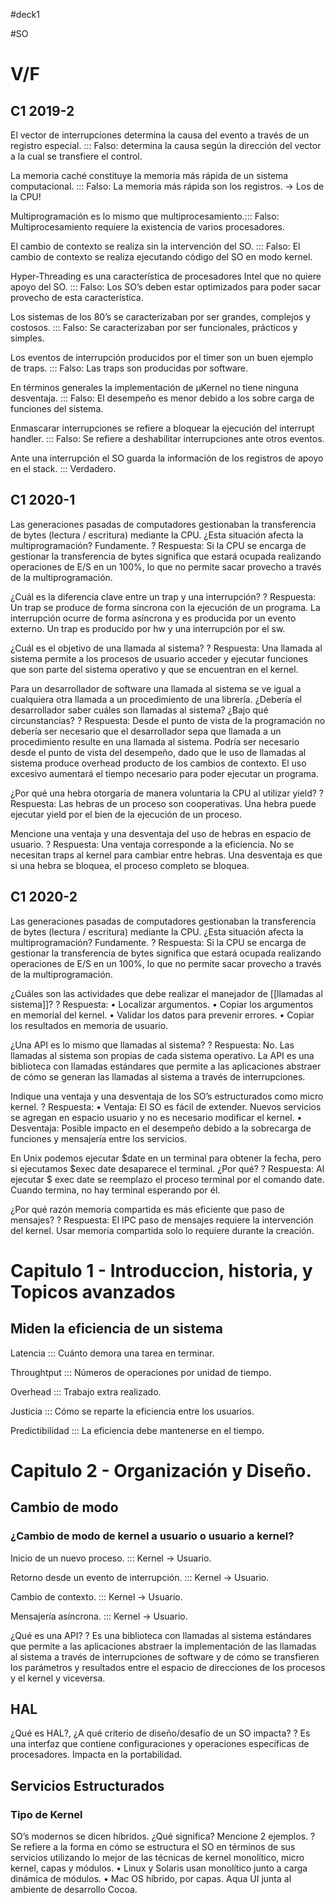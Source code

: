 #deck1

#SO 
# V/F

## C1 2019-2

El vector de interrupciones determina la causa del evento a través de un registro especial. ::: Falso: determina la causa según la dirección del vector a la cual se transfiere el control.
<!--SR:!2021-11-12,11,230!2021-11-29,24,261-->

La memoria caché constituye la memoria más rápida de un sistema computacional. ::: Falso: La memoria más rápida son los registros. -> Los de la CPU!
<!--SR:!2021-12-04,33,281!2021-12-15,40,281-->

Multiprogramación es lo mismo que multiprocesamiento.::: Falso: Multiprocesamiento requiere la existencia de varios procesadores.
<!--SR:!2021-11-24,23,281!2021-12-11,36,282-->

El cambio de contexto se realiza sin la intervención del SO. ::: Falso: El cambio de contexto se realiza ejecutando código del SO en modo kernel.
<!--SR:!2021-11-14,13,262-->

Hyper-Threading es una característica de procesadores Intel que no quiere apoyo del SO. ::: Falso: Los SO’s deben estar optimizados para poder sacar provecho de esta característica.
<!--SR:!2021-11-28,23,250!2021-11-03,2,242-->

Los sistemas de los 80’s se caracterizaban por ser grandes, complejos y costosos. ::: Falso: Se caracterizaban por ser funcionales, prácticos y simples.
<!--SR:!2021-11-06,1,182-->

Los eventos de interrupción producidos por el timer son un buen ejemplo de traps. ::: Falso: Las traps son producidas por software.
<!--SR:!2021-11-26,25,282-->

En términos generales la implementación de µKernel no tiene ninguna desventaja. ::: Falso: El desempeño es menor debido a los sobre carga de funciones del sistema.
<!--SR:!2021-11-16,15,250!2021-11-23,18,262-->

Enmascarar interrupciones se refiere a bloquear la ejecución del interrupt handler. ::: Falso: Se refiere a deshabilitar interrupciones ante otros eventos.
<!--SR:!2021-11-19,14,210!2021-11-03,2,242-->

Ante una interrupción el SO guarda la información de los registros de apoyo en el stack. ::: Verdadero.
<!--SR:!2021-11-08,3,230!2021-11-25,24,282-->


## C1 2020-1

Las generaciones pasadas de computadores gestionaban la transferencia de bytes (lectura / escritura) mediante la CPU. ¿Esta situación afecta la multiprogramación? Fundamente.
?
Respuesta: Si la CPU se encarga de gestionar la transferencia de bytes significa que estará ocupada realizando operaciones de E/S en un 100%, lo que no permite sacar provecho a través de la multiprogramación.

<!--SR:!2021-11-12,7,238!2021-11-03,2,238-->

<!--SR:!2021-11-03,2,242!2021-10-28,3,262-->

¿Cuál es la diferencia clave entre un trap y una interrupción?
?
Respuesta: Un trap se produce de forma síncrona con la ejecución de un programa. La interrupción ocurre de forma asíncrona y es producida por un evento externo. Un trap es producido por hw y una interrupción por el sw.
<!--SR:!2021-11-10,9,242-->

¿Cuál es el objetivo de una llamada al sistema?
?
Respuesta: Una llamada al sistema permite a los procesos de usuario acceder y ejecutar funciones que son parte del sistema operativo y que se encuentran en el kernel.
<!--SR:!2021-11-08,7,222-->

Para un desarrollador de software una llamada al sistema se ve igual a cualquiera otra llamada a un procedimiento de una librería. ¿Debería el desarrollador saber cuáles son llamadas al sistema? ¿Bajo qué circunstancias?
?
Respuesta: Desde el punto de vista de la programación no debería ser necesario que el desarrollador sepa que llamada a un procedimiento resulte en una llamada al sistema. Podría ser necesario desde el punto de vista del desempeño, dado que le uso de llamadas al sistema produce overhead producto de los cambios de contexto. El uso excesivo aumentará el tiempo necesario para poder ejecutar un programa.
<!--SR:!2021-11-06,1,182-->

¿Por qué una hebra otorgaría de manera voluntaria la CPU al utilizar yield?
?
Respuesta: Las hebras de un proceso son cooperativas. Una hebra puede ejecutar yield por el bien de la ejecución de un proceso.
<!--SR:!2021-11-09,4,202-->

Mencione una ventaja y una desventaja del uso de hebras en espacio de usuario.
?
Respuesta: Una ventaja corresponde a la eficiencia. No se necesitan traps al kernel para cambiar entre hebras. Una desventaja es que si una hebra se bloquea, el proceso completo se bloquea.
<!--SR:!2021-11-06,1,182-->

## C1 2020-2

Las generaciones pasadas de computadores gestionaban la transferencia de bytes (lectura / escritura) mediante la CPU. ¿Esta situación afecta la multiprogramación? Fundamente.
?
Respuesta: Si la CPU se encarga de gestionar la transferencia de bytes significa que estará ocupada realizando operaciones de E/S en un 100%, lo que no permite sacar provecho a través de la multiprogramación.

<!--SR:!2021-11-12,7,238!2021-11-03,2,238-->

<!--SR:!2021-11-03,2,242!2021-10-28,3,262-->

¿Cuáles son las actividades que debe realizar el manejador de [[llamadas al sistema]]?
?
Respuesta:
• Localizar argumentos.
• Copiar los argumentos en memorial del kernel.
• Validar los datos para prevenir errores.
• Copiar los resultados en memoria de usuario.
<!--SR:!2021-11-02,1,202-->

¿Una API es lo mismo que llamadas al sistema?
?
Respuesta: No. Las llamadas al sistema son propias de cada sistema operativo. La API es una biblioteca con llamadas estándares que permite a las aplicaciones abstraer de cómo se generan las llamadas al sistema a través de interrupciones.
<!--SR:!2021-11-12,11,242-->

Indique una ventaja y una desventaja de los SO’s estructurados como micro kernel.
?
Respuesta:
• Ventaja: El SO es fácil de extender. Nuevos servicios se agregan en espacio usuario y no es necesario modificar el kernel.
• Desventaja: Posible impacto en el desempeño debido a la sobrecarga de funciones y mensajería entre los servicios.
<!--SR:!2021-11-09,4,202-->

En Unix podemos ejecutar $date en un terminal para obtener la fecha, pero si ejecutamos $exec date desaparece el terminal. ¿Por qué?
?
Respuesta: Al ejecutar $ exec date se reemplazo el proceso terminal por el comando date. Cuando termina, no hay terminal esperando por él.
<!--SR:!2021-11-06,1,182-->

¿Por qué razón memoria compartida es más eficiente que paso de mensajes?
?
Respuesta: El IPC paso de mensajes requiere la intervención del kernel. Usar memoria compartida solo lo requiere durante la creación.
<!--SR:!2021-11-17,12,242-->

# Capitulo 1 -  Introduccion, historia, y Topicos avanzados

## Miden la eficiencia de un sistema

Latencia ::: Cuánto demora una tarea en terminar.
<!--SR:!2021-11-13,12,230!2021-11-22,17,262-->
Throughtput ::: Números de operaciones por unidad de tiempo.
<!--SR:!2021-11-06,1,182-->
Overhead ::: Trabajo extra realizado.
<!--SR:!2021-11-18,13,210!2021-11-03,2,222-->
Justicia ::: Cómo se reparte la eficiencia entre los usuarios.
<!--SR:!2021-11-11,10,230!2021-12-12,37,261-->
Predictibilidad ::: La eficiencia debe mantenerse en el tiempo.
<!--SR:!2021-11-11,10,230!2021-11-23,18,262-->


# Capitulo 2 - Organización y Diseño.
## Cambio de modo

### ¿Cambio de modo de kernel a usuario o usuario a kernel?

Inicio de un nuevo proceso. ::: Kernel -> Usuario.
<!--SR:!2021-11-13,12,230!2021-10-28,3,262-->
Retorno desde un evento de interrupción. ::: Kernel -> Usuario.
<!--SR:!2021-11-15,14,262-->
Cambio de contexto. ::: Kernel -> Usuario.
<!--SR:!2021-11-14,9,222-->
Mensajería asíncrona. ::: Kernel -> Usuario.
<!--SR:!2021-11-21,16,230!2021-11-27,26,282-->

¿Qué es una API?
?
Es una biblioteca con llamadas al sistema estándares que permite a las aplicaciones abstraer la implementación de las llamadas al sistema a través de interrupciones de software y de cómo se transfieren los parámetros y resultados entre el espacio de direcciones de los procesos y el kernel y viceversa.
<!--SR:!2021-11-10,9,221-->


## HAL

¿Qué es HAL?, ¿A qué criterio de diseño/desafío de un SO impacta?
?
Es una interfaz que contiene configuraciones y operaciones específicas de procesadores. Impacta en la portabilidad.
<!--SR:!2021-11-09,8,222-->

## Servicios Estructurados

### Tipo de Kernel

SO’s modernos se dicen híbridos. ¿Qué significa? Mencione 2 ejemplos.
?
Se refiere a la forma en cómo se estructura el SO en términos de sus servicios utilizando lo mejor de las técnicas de kernel monolítico, micro kernel, capas y módulos.
• Linux y Solaris usan monolítico junto a carga dinámica de módulos.
• Mac OS híbrido, por capas. Aqua UI junta al ambiente de desarrollo Cocoa.
<!--SR:!2021-11-02,1,202-->